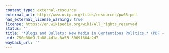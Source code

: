 ```yaml
---
content_type: external-resource
external_url: http://www.usip.org/files/resources/pw65.pdf
has_external_license_warning: true
license: https://en.wikipedia.org/wiki/All_rights_reserved
status: ''
title: '*Blogs and Bullets: New Media in Contentious Politics.* (PDF - 4.0MB)'
uid: 750e88d9-7a88-4d1a-8a53-50691664a2d7
wayback_url: ''
---
```

